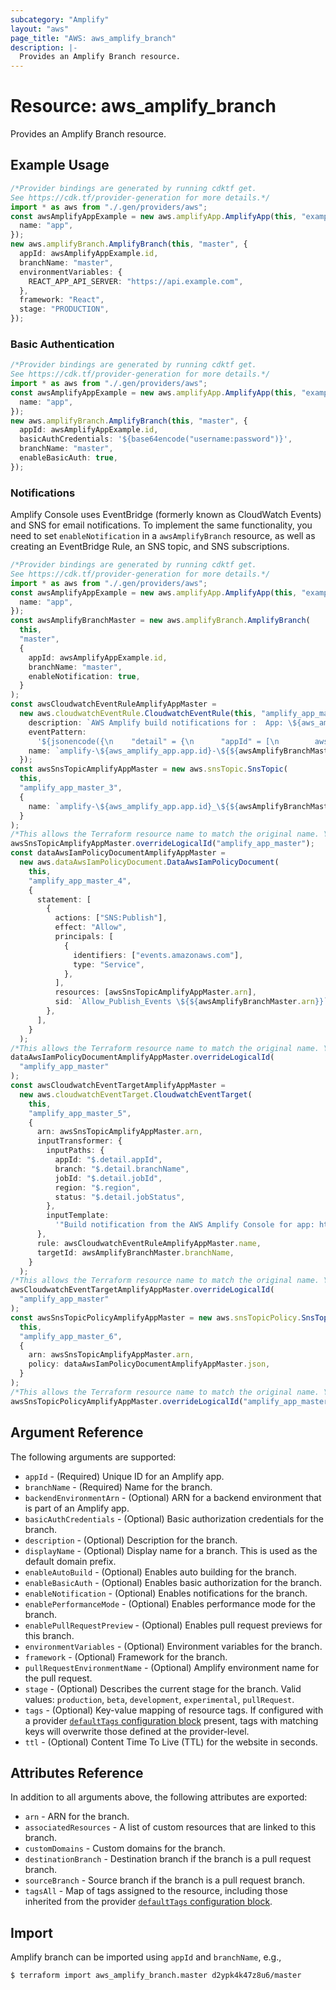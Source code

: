 ```yaml
---
subcategory: "Amplify"
layout: "aws"
page_title: "AWS: aws_amplify_branch"
description: |-
  Provides an Amplify Branch resource.
---
```


# Resource: aws\_amplify\_branch

Provides an Amplify Branch resource.

## Example Usage

```typescript
/*Provider bindings are generated by running cdktf get.
See https://cdk.tf/provider-generation for more details.*/
import * as aws from "./.gen/providers/aws";
const awsAmplifyAppExample = new aws.amplifyApp.AmplifyApp(this, "example", {
  name: "app",
});
new aws.amplifyBranch.AmplifyBranch(this, "master", {
  appId: awsAmplifyAppExample.id,
  branchName: "master",
  environmentVariables: {
    REACT_APP_API_SERVER: "https://api.example.com",
  },
  framework: "React",
  stage: "PRODUCTION",
});

```

### Basic Authentication

```typescript
/*Provider bindings are generated by running cdktf get.
See https://cdk.tf/provider-generation for more details.*/
import * as aws from "./.gen/providers/aws";
const awsAmplifyAppExample = new aws.amplifyApp.AmplifyApp(this, "example", {
  name: "app",
});
new aws.amplifyBranch.AmplifyBranch(this, "master", {
  appId: awsAmplifyAppExample.id,
  basicAuthCredentials: '${base64encode("username:password")}',
  branchName: "master",
  enableBasicAuth: true,
});

```

### Notifications

Amplify Console uses EventBridge (formerly known as CloudWatch Events) and SNS for email notifications.  To implement the same functionality, you need to set `enableNotification` in a `awsAmplifyBranch` resource, as well as creating an EventBridge Rule, an SNS topic, and SNS subscriptions.

```typescript
/*Provider bindings are generated by running cdktf get.
See https://cdk.tf/provider-generation for more details.*/
import * as aws from "./.gen/providers/aws";
const awsAmplifyAppExample = new aws.amplifyApp.AmplifyApp(this, "example", {
  name: "app",
});
const awsAmplifyBranchMaster = new aws.amplifyBranch.AmplifyBranch(
  this,
  "master",
  {
    appId: awsAmplifyAppExample.id,
    branchName: "master",
    enableNotification: true,
  }
);
const awsCloudwatchEventRuleAmplifyAppMaster =
  new aws.cloudwatchEventRule.CloudwatchEventRule(this, "amplify_app_master", {
    description: `AWS Amplify build notifications for :  App: \${aws_amplify_app.app.id} Branch: \${${awsAmplifyBranchMaster.branchName}}`,
    eventPattern:
      '${jsonencode({\n    "detail" = {\n      "appId" = [\n        aws_amplify_app.example.id\n      ]\n      "branchName" = [\n        aws_amplify_branch.master.branch_name\n      ],\n      "jobStatus" = [\n        "SUCCEED",\n        "FAILED",\n        "STARTED"\n      ]\n    }\n    "detail-type" = [\n      "Amplify Deployment Status Change"\n    ]\n    "source" = [\n      "aws.amplify"\n    ]\n  })}',
    name: `amplify-\${aws_amplify_app.app.id}-\${${awsAmplifyBranchMaster.branchName}}-branch-notification`,
  });
const awsSnsTopicAmplifyAppMaster = new aws.snsTopic.SnsTopic(
  this,
  "amplify_app_master_3",
  {
    name: `amplify-\${aws_amplify_app.app.id}_\${${awsAmplifyBranchMaster.branchName}}`,
  }
);
/*This allows the Terraform resource name to match the original name. You can remove the call if you don't need them to match.*/
awsSnsTopicAmplifyAppMaster.overrideLogicalId("amplify_app_master");
const dataAwsIamPolicyDocumentAmplifyAppMaster =
  new aws.dataAwsIamPolicyDocument.DataAwsIamPolicyDocument(
    this,
    "amplify_app_master_4",
    {
      statement: [
        {
          actions: ["SNS:Publish"],
          effect: "Allow",
          principals: [
            {
              identifiers: ["events.amazonaws.com"],
              type: "Service",
            },
          ],
          resources: [awsSnsTopicAmplifyAppMaster.arn],
          sid: `Allow_Publish_Events \${${awsAmplifyBranchMaster.arn}}`,
        },
      ],
    }
  );
/*This allows the Terraform resource name to match the original name. You can remove the call if you don't need them to match.*/
dataAwsIamPolicyDocumentAmplifyAppMaster.overrideLogicalId(
  "amplify_app_master"
);
const awsCloudwatchEventTargetAmplifyAppMaster =
  new aws.cloudwatchEventTarget.CloudwatchEventTarget(
    this,
    "amplify_app_master_5",
    {
      arn: awsSnsTopicAmplifyAppMaster.arn,
      inputTransformer: {
        inputPaths: {
          appId: "$.detail.appId",
          branch: "$.detail.branchName",
          jobId: "$.detail.jobId",
          region: "$.region",
          status: "$.detail.jobStatus",
        },
        inputTemplate:
          '"Build notification from the AWS Amplify Console for app: https://<branch>.<appId>.amplifyapp.com/. Your build status is <status>. Go to https://console.aws.amazon.com/amplify/home?region=<region>#<appId>/<branch>/<jobId> to view details on your build. "',
      },
      rule: awsCloudwatchEventRuleAmplifyAppMaster.name,
      targetId: awsAmplifyBranchMaster.branchName,
    }
  );
/*This allows the Terraform resource name to match the original name. You can remove the call if you don't need them to match.*/
awsCloudwatchEventTargetAmplifyAppMaster.overrideLogicalId(
  "amplify_app_master"
);
const awsSnsTopicPolicyAmplifyAppMaster = new aws.snsTopicPolicy.SnsTopicPolicy(
  this,
  "amplify_app_master_6",
  {
    arn: awsSnsTopicAmplifyAppMaster.arn,
    policy: dataAwsIamPolicyDocumentAmplifyAppMaster.json,
  }
);
/*This allows the Terraform resource name to match the original name. You can remove the call if you don't need them to match.*/
awsSnsTopicPolicyAmplifyAppMaster.overrideLogicalId("amplify_app_master");

```

## Argument Reference

The following arguments are supported:

* `appId` - (Required) Unique ID for an Amplify app.
* `branchName` - (Required) Name for the branch.
* `backendEnvironmentArn` - (Optional) ARN for a backend environment that is part of an Amplify app.
* `basicAuthCredentials` - (Optional) Basic authorization credentials for the branch.
* `description` - (Optional) Description for the branch.
* `displayName` - (Optional) Display name for a branch. This is used as the default domain prefix.
* `enableAutoBuild` - (Optional) Enables auto building for the branch.
* `enableBasicAuth` - (Optional) Enables basic authorization for the branch.
* `enableNotification` - (Optional) Enables notifications for the branch.
* `enablePerformanceMode` - (Optional) Enables performance mode for the branch.
* `enablePullRequestPreview` - (Optional) Enables pull request previews for this branch.
* `environmentVariables` - (Optional) Environment variables for the branch.
* `framework` - (Optional) Framework for the branch.
* `pullRequestEnvironmentName` - (Optional) Amplify environment name for the pull request.
* `stage` - (Optional) Describes the current stage for the branch. Valid values: `production`, `beta`, `development`, `experimental`, `pullRequest`.
* `tags` - (Optional) Key-value mapping of resource tags. If configured with a provider [`defaultTags` configuration block](https://registry.terraform.io/providers/hashicorp/aws/latest/docs#default_tags-configuration-block) present, tags with matching keys will overwrite those defined at the provider-level.
* `ttl` - (Optional) Content Time To Live (TTL) for the website in seconds.

## Attributes Reference

In addition to all arguments above, the following attributes are exported:

* `arn` - ARN for the branch.
* `associatedResources` - A list of custom resources that are linked to this branch.
* `customDomains` - Custom domains for the branch.
* `destinationBranch` - Destination branch if the branch is a pull request branch.
* `sourceBranch` - Source branch if the branch is a pull request branch.
* `tagsAll` - Map of tags assigned to the resource, including those inherited from the provider [`defaultTags` configuration block](https://registry.terraform.io/providers/hashicorp/aws/latest/docs#default_tags-configuration-block).

## Import

Amplify branch can be imported using `appId` and `branchName`, e.g.,

```console
$ terraform import aws_amplify_branch.master d2ypk4k47z8u6/master
```
